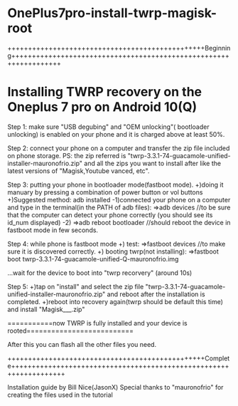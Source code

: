 # OnePlus7pro-install-twrp-magisk-root

++++++++++++++++++++++++++++++++++++++++++++++++Beginning++++++++++++++++++++++++++++++++++++++++++++++++++++++++++++++++++

Installing TWRP recovery on the Oneplus 7 pro on Android 10(Q)
==============================================================

Step 1:
make sure "USB degubing" and "OEM unlocking"( bootloader unlocking) is enabled on your phone
and it is charged above at least 50%.

Step 2:
connect your phone on a computer and transfer the zip file included on phone storage.
PS: the zip referred is "twrp-3.3.1-74-guacamole-unified-installer-mauronofrio.zip"
and all the zips you want to install after like the latest versions of "Magisk,Youtube vanced, etc".

Step 3: putting your phone in bootloader mode(fastboot mode).
+)doing it manuary by pressing a combination of power button or vol buttons
+)Suggested method: adb installed
	-1)connected your phone on a computer and type in the terminal(in the PATH of adb files):
		=>adb devices //to be sure that the computer can detect your phone correctly (you should see its id_num displayed)
	-2)
		=>adb reboot bootloader //should reboot the device in fastboot mode in few seconds.

Step 4: while phone is fastboot mode
+) test:
	=>fastboot devices //to make sure it is discovered correctly.
+) booting twrp(not installing):
	=>fastboot boot twrp-3.3.1-74-guacamole-unified-Q-mauronofrio.img

...wait for the device to boot into "twrp recorvery" (around 10s)

Step 5:
+)tap on "install" and select the zip file "twrp-3.3.1-74-guacamole-unified-installer-mauronofrio.zip" and reboot after the installation  is completed.
+)reboot into recovery again(twrp should be default this time) and install "Magisk___.zip"

===========now TWRP is fully installed and your device is rooted==========================

After this you can flash all the other files you need.

++++++++++++++++++++++++++++++++++++++++++++++++Complete+++++++++++++++++++++++++++++++++++++++++++++++++++++++++++++++++++


Installation guide by Bill Nice(JasonX)
Special thanks to "mauronofrio" for creating the files used in the tutorial 

